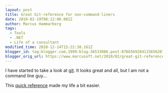 ```yaml
---
layout: post
title: Great Git-reference for non-command-liners
date: 2010-02-19T08:12:00.001Z
author: Marcus Hammarberg
tags:
  - Tools
  - .NET
  - Life of a consultant
modified_time: 2010-12-14T15:22:38.161Z
blogger_id: tag:blogger.com,1999:blog-36533086.post-8766569284115656207
blogger_orig_url: https://www.marcusoft.net/2010/02/great-git-reference-for-non.html
---
```


I have started to take a look at <a href="http://git-scm.com/" target="_blank">git</a>. It looks great and all, but I am not a command line guy…

This <a href="http://jonas.nitro.dk/git/quick-reference.html" target="_blank">quick reference</a> made my life a bit easier.
